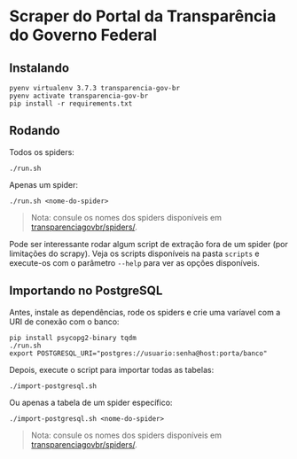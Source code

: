 # Scraper do Portal da Transparência do Governo Federal

## Instalando

```shell
pyenv virtualenv 3.7.3 transparencia-gov-br
pyenv activate transparencia-gov-br
pip install -r requirements.txt
```

## Rodando

Todos os spiders:

```shell
./run.sh
```

Apenas um spider:

```shell
./run.sh <nome-do-spider>
```

> Nota: consule os nomes dos spiders disponíveis em
> [transparenciagovbr/spiders/](transparenciagovbr/spiders/]).

Pode ser interessante rodar algum script de extração fora de um spider (por
limitações do scrapy). Veja os scripts disponíveis na pasta `scripts` e
execute-os com o parâmetro `--help` para ver as opções disponíveis.


## Importando no PostgreSQL

Antes, instale as dependências, rode os spiders e crie uma varíavel com a URI
de conexão com o banco:

```shell
pip install psycopg2-binary tqdm
./run.sh
export POSTGRESQL_URI="postgres://usuario:senha@host:porta/banco"
```

Depois, execute o script para importar todas as tabelas:


```shell
./import-postgresql.sh
```

Ou apenas a tabela de um spider específico:

```shell
./import-postgresql.sh <nome-do-spider>
```

> Nota: consule os nomes dos spiders disponíveis em
> [transparenciagovbr/spiders/](transparenciagovbr/spiders/]).
